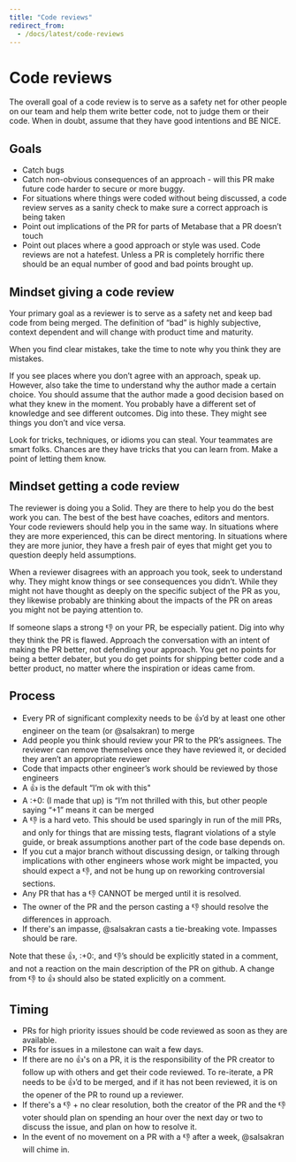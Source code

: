 ```yaml
---
title: "Code reviews"
redirect_from:
  - /docs/latest/code-reviews
---
```


# Code reviews

The overall goal of a code review is to serve as a safety net for other people on our team and help them write better code, not to judge them or their code. When in doubt, assume that they have good intentions and BE NICE.

## Goals

* Catch bugs
* Catch non-obvious consequences of an approach - will this PR make future code harder to secure or more buggy.
* For situations where things were coded without being discussed, a code review serves as a sanity check to make sure a correct approach is being taken
* Point out implications of the PR for parts of Metabase that a PR doesn’t touch
* Point out places where a good approach or style was used. Code reviews are not a hatefest. Unless a PR is completely horrific there should be an equal number of good and bad points brought up.


## Mindset giving a code review

Your primary goal as a reviewer is to serve as a safety net and keep bad code from being merged. The definition of “bad” is highly subjective, context dependent and will change with product time and maturity.

When you find clear mistakes, take the time to note why you think they are mistakes.

If you see places where you don’t agree with an approach, speak up. However, also take the time to understand why the author made a certain choice. You should assume that the author made a good decision based on what they knew in the moment. You probably have a different set of knowledge and see different outcomes. Dig into these. They might see things you don’t and vice versa.

Look for tricks, techniques, or idioms you can steal. Your teammates are smart folks. Chances are they have tricks that you can learn from. Make a point of letting them know.

## Mindset getting a code review

The reviewer is doing you a Solid. They are there to help you do the best work you can. The best of the best have coaches, editors and mentors. Your code reviewers should help you in the same way. In situations where they are more experienced, this can be direct mentoring. In situations where they are more junior, they have a fresh pair of eyes that might get you to question deeply held assumptions.

When a reviewer disagrees with an approach you took, seek to understand why. They might know things or see consequences you didn’t. While they might not have thought as deeply on the specific subject of the PR as you, they likewise probably are thinking about the impacts of the PR on areas you might not be paying attention to.

If someone slaps a strong :-1: on your PR, be especially patient. Dig into why they think the PR is flawed. Approach the conversation with an intent of making the PR better, not defending your approach. You get no points for being a better debater, but you do get points for shipping better code and a better product, no matter where the inspiration or ideas came from.


## Process

* Every PR of significant complexity needs to be :+1:’d by at least one other engineer on the team (or @salsakran) to merge
* Add people you think should review your PR to the PR’s assignees. The reviewer can remove themselves once they have reviewed it, or decided they aren’t an appropriate reviewer
* Code that impacts other engineer’s work should be reviewed by those engineers
* A :+1: is the default “I’m ok with this"
* A :+0: (I made that up) is “I’m not thrilled with this, but other people saying “+1” means it can be merged
* A :-1: is a hard veto. This should be used sparingly in run of the mill PRs, and only for things that are missing tests, flagrant violations of a style guide, or break assumptions another part of the code base depends on.
* If you cut a major branch without discussing design, or talking through implications with other engineers whose work might be impacted, you should expect a :-1:, and not be hung up on reworking controversial sections.
* Any PR that has a :-1: CANNOT be merged until it is resolved.
* The owner of the PR and the person casting a :-1: should resolve the differences in approach.
* If there's an impasse, @salsakran casts a tie-breaking vote. Impasses should be rare.

Note that these :+1:, :+0:, and :-1:’s should be explicitly stated in a comment, and not a reaction on the main description of the PR on github. A change from :-1: to :+1: should also be stated explicitly on a comment.

## Timing

* PRs for high priority issues should be code reviewed as soon as they are available.
* PRs for issues in a milestone can wait a few days.
* If there are no :+1:'s on a PR, it is the responsibility of the PR creator to follow up with others and get their code reviewed. To re-iterate, a PR needs to be :+1:’d to be merged, and if it has not been reviewed, it is on the opener of the PR to round up a reviewer.
* If there's a :-1: + no clear resolution, both the creator of the PR and the :-1: voter should plan on spending an hour over the next day or two to discuss the issue, and plan on how to resolve it.
* In the event of no movement on a PR with a :-1: after a week, @salsakran will chime in.
